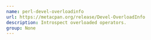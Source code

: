 ```yaml
---
name: perl-devel-overloadinfo
url: https://metacpan.org/release/Devel-OverloadInfo
description: Introspect overloaded operators.
group: None
---
```

